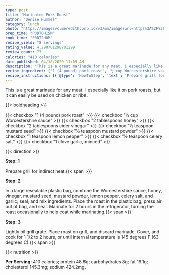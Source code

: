 ```yaml
---
type: post
title: "Marinated Pork Roast"
author: "Denise Hummel"
category: lunch
photo: "https://imagesvc.meredithcorp.io/v3/mm/image?url=https%3A%2F%2Fimages.media-allrecipes.com%2Fuserphotos%2F6324102.jpg"
prep_time: "P0DT0H15M"
cook_time: "P0DT2H0M"
recipe_yield: "8 servings"
rating_value: 4.298701298701299
review_count: 77
calories: "410 calories"
date_published: 04/18/2020 11:09 AM
description: "This is a great marinade for any meat. I especially like it on pork roasts, but it can easily be used on chicken or ribs."
recipe_ingredient: ['1 (4 pound) pork roast', '½ cup Worcestershire sauce', '2 tablespoons honey', '2 tablespoons cider vinegar', '½ teaspoon mustard seed', '½ teaspoon mustard powder', '1 teaspoon lemon pepper', '½ teaspoon celery salt', '1 clove garlic, minced']
recipe_instructions: [{'@type': 'HowToStep', 'text': 'Prepare grill for indirect heat.\n'}, {'@type': 'HowToStep', 'text': 'In a large resealable plastic bag, combine the Worcestershire sauce, honey, vinegar, mustard seed, mustard powder, lemon pepper, celery salt, and garlic; seal, and mix ingredients.  Place the roast in the plastic bag, press air out of bag, and seal. Marinate for 2 hours in the refrigerator, turning the roast occasionally to help coat while marinating.\n'}, {'@type': 'HowToStep', 'text': 'Lightly oil grill grate. Place roast on grill, and discard marinade. Cover, and cook for 1 1/2 to 2 hours, or until internal temperature is 145 degrees F (63 degrees C).\n'}]
---
```


This is a great marinade for any meat. I especially like it on pork roasts, but it can easily be used on chicken or ribs. 

{{< boldheading >}}

{{< checkbox "1 (4 pound) pork roast" >}}
{{< checkbox "½ cup Worcestershire sauce" >}}
{{< checkbox "2 tablespoons honey" >}}
{{< checkbox "2 tablespoons cider vinegar" >}}
{{< checkbox "½ teaspoon mustard seed" >}}
{{< checkbox "½ teaspoon mustard powder" >}}
{{< checkbox "1 teaspoon lemon pepper" >}}
{{< checkbox "½ teaspoon celery salt" >}}
{{< checkbox "1 clove garlic, minced" >}}


{{< direction >}}

**Step: 1**

Prepare grill for indirect heat.{{< span >}}

**Step: 2**

In a large resealable plastic bag, combine the Worcestershire sauce, honey, vinegar, mustard seed, mustard powder, lemon pepper, celery salt, and garlic; seal, and mix ingredients.  Place the roast in the plastic bag, press air out of bag, and seal. Marinate for 2 hours in the refrigerator, turning the roast occasionally to help coat while marinating.{{< span >}}

**Step: 3**

Lightly oil grill grate. Place roast on grill, and discard marinade. Cover, and cook for 1 1/2 to 2 hours, or until internal temperature is 145 degrees F (63 degrees C).{{< span >}}

{{< nutrition >}}

**Per Serving:** 410 calories; protein 48.6g; carbohydrates 8g; fat 19.1g; cholesterol 145.3mg; sodium 424.2mg.